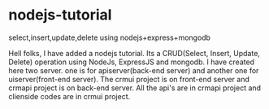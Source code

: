 # nodejs-tutorial
select,insert,update,delete using nodejs+express+mongodb

Hell folks,
I have added a nodejs tutorial. Its a CRUD(Select, Insert, Update, Delete) operation using NodeJs, ExpressJS and mongodb.
I have created here two server. one is for apiserver(back-end server) and another one for uiserver(front-end server).
The crmui project is on front-end server and crmapi project is on back-end server.
All the api's are in crmapi project and clienside codes are in crmui project.
